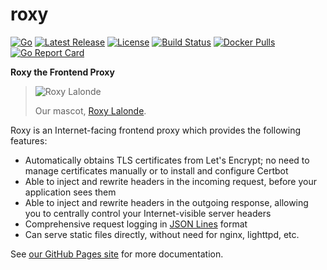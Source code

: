 # roxy

[![Go](https://img.shields.io/github/go-mod/go-version/chronos-tachyon/roxy?logo=go)](https://golang.org/)
[![Latest Release](https://img.shields.io/github/v/release/chronos-tachyon/roxy?logo=github&sort=semver)](https://github.com/chronos-tachyon/roxy/releases)
[![License](https://img.shields.io/github/license/chronos-tachyon/roxy?logo=apache)](https://opensource.org/licenses/Apache-2.0)
[![Build Status](https://img.shields.io/github/workflow/status/chronos-tachyon/roxy/Go)](https://github.com/chronos-tachyon/roxy/actions/workflows/go.yml)
[![Docker Pulls](https://img.shields.io/docker/pulls/chronostachyon/roxy?logo=docker)](https://hub.docker.com/r/chronostachyon/roxy)
[![Go Report Card](https://goreportcard.com/badge/github.com/chronos-tachyon/roxy)](https://goreportcard.com/report/github.com/chronos-tachyon/roxy)

**Roxy the Frontend Proxy**

> ![Roxy Lalonde](https://chronos-tachyon.net/img/roxy-lalonde.png)
> 
> Our mascot, [Roxy Lalonde](https://mspaintadventures.fandom.com/wiki/Roxy_Lalonde).

Roxy is an Internet-facing frontend proxy which provides the following
features:

* Automatically obtains TLS certificates from Let's Encrypt; no need to
  manage certificates manually or to install and configure Certbot
* Able to inject and rewrite headers in the incoming request, before your
  application sees them
* Able to inject and rewrite headers in the outgoing response, allowing you to
  centrally control your Internet-visible server headers
* Comprehensive request logging in [JSON Lines](https://jsonlines.org/) format
* Can serve static files directly, without need for nginx, lighttpd, etc.

See [our GitHub Pages site](https://chronos-tachyon.github.io/roxy/) for more
documentation.
